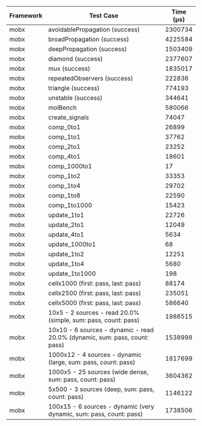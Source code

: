 | Framework | Test Case | Time (μs) |
| --- | --- | --- |
| mobx | avoidablePropagation (success) | 2300734 |
| mobx | broadPropagation (success) | 4225584 |
| mobx | deepPropagation (success) | 1503409 |
| mobx | diamond (success) | 2377607 |
| mobx | mux (success) | 1835017 |
| mobx | repeatedObservers (success) | 222836 |
| mobx | triangle (success) | 774193 |
| mobx | unstable (success) | 344641 |
| mobx | molBench | 580066 |
| mobx | create_signals | 74047 |
| mobx | comp_0to1 | 26899 |
| mobx | comp_1to1 | 37762 |
| mobx | comp_2to1 | 23252 |
| mobx | comp_4to1 | 18601 |
| mobx | comp_1000to1 | 17 |
| mobx | comp_1to2 | 33353 |
| mobx | comp_1to4 | 29702 |
| mobx | comp_1to8 | 22590 |
| mobx | comp_1to1000 | 15423 |
| mobx | update_1to1 | 22726 |
| mobx | update_2to1 | 12049 |
| mobx | update_4to1 | 5634 |
| mobx | update_1000to1 | 68 |
| mobx | update_1to2 | 12251 |
| mobx | update_1to4 | 5680 |
| mobx | update_1to1000 | 198 |
| mobx | cellx1000 (first: pass, last: pass) | 88174 |
| mobx | cellx2500 (first: pass, last: pass) | 235051 |
| mobx | cellx5000 (first: pass, last: pass) | 586640 |
| mobx | 10x5 - 2 sources - read 20.0% (simple, sum: pass, count: pass) | 1986515 |
| mobx | 10x10 - 6 sources - dynamic - read 20.0% (dynamic, sum: pass, count: pass) | 1538998 |
| mobx | 1000x12 - 4 sources - dynamic (large, sum: pass, count: pass) | 1817699 |
| mobx | 1000x5 - 25 sources (wide dense, sum: pass, count: pass) | 3604362 |
| mobx | 5x500 - 3 sources (deep, sum: pass, count: pass) | 1146122 |
| mobx | 100x15 - 6 sources - dynamic (very dynamic, sum: pass, count: pass) | 1738506 |
